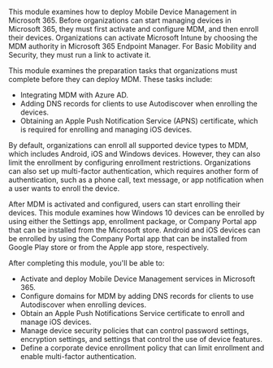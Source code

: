 This module examines how to deploy Mobile Device Management in Microsoft 365. Before organizations can start managing devices in Microsoft 365, they must first activate and configure MDM, and then enroll their devices. Organizations can activate Microsoft Intune by choosing the MDM authority in Microsoft 365 Endpoint Manager. For Basic Mobility and Security, they must run a link to activate it.

This module examines the preparation tasks that organizations must complete before they can deploy MDM. These tasks include:

 -  Integrating MDM with Azure AD.
 -  Adding DNS records for clients to use Autodiscover when enrolling the devices.
 -  Obtaining an Apple Push Notification Service (APNS) certificate, which is required for enrolling and managing iOS devices.

By default, organizations can enroll all supported device types to MDM, which includes Android, iOS and Windows devices. However, they can also limit the enrollment by configuring enrollment restrictions. Organizations can also set up multi-factor authentication, which requires another form of authentication, such as a phone call, text message, or app notification when a user wants to enroll the device.

After MDM is activated and configured, users can start enrolling their devices. This module examines how Windows 10 devices can be enrolled by using either the Settings app, enrollment package, or Company Portal app that can be installed from the Microsoft store. Android and iOS devices can be enrolled by using the Company Portal app that can be installed from Google Play store or from the Apple app store, respectively.

After completing this module, you'll be able to:

 -  Activate and deploy Mobile Device Management services in Microsoft 365.
 -  Configure domains for MDM by adding DNS records for clients to use Autodiscover when enrolling devices.
 -  Obtain an Apple Push Notifications Service certificate to enroll and manage iOS devices.
 -  Manage device security policies that can control password settings, encryption settings, and settings that control the use of device features.
 -  Define a corporate device enrollment policy that can limit enrollment and enable multi-factor authentication.
